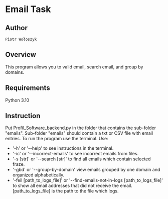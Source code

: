# Email Task
## Author 
    Piotr Wołoszyk 
## Overview 
This program allows you to valid email, search email, and group by domains. 
## Requirements 
Python 3.10 
## Instruction 
Put Profil_Software_backend.py in the folder that contains the sub-folder "emails". Sub-folder "emails" should contain a txt or CSV file with email entries. To run the program use the terminal.
Use: 
- '-h' or '--help' to see instructions in the terminal. 
- '-ic' or '--incorrect-emails' to see incorrect emails from files. 
- '-s [str]' or '--search [str]' to find all emails which contain selected fraze. 
- '-gbd' or '--group-by-domain' view emails grouped by one domain and organized alphabetically. 
- '-feil [path_to_logs_file]' or '--find-emails-not-in-logs [path_to_logs_file]' to show all email addresses that did not receive the email.[path_to_logs_file] is the path to the file which logs. 